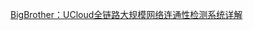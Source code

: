 [BigBrother：UCloud全链路大规模网络连通性检测系统详解](https://mp.weixin.qq.com/s?__biz=MzUwOTA1NDg4NQ==&mid=2247486229&idx=1&sn=87d8e042775d607d869e58c0e2f8f39e&chksm=f91951dfce6ed8c95684b519306444f62699f2b0005f6c4f2152e68fbe48fae323d2e5c269eb&mpshare=1&scene=1&srcid=&sharer_sharetime=1571653937144&sharer_shareid=d7702e7647c4df5f22f8643129f551f3#rd)
